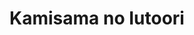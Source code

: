 --- 
title: "Kamisama no Iutoori"
publishdate: "2019-3-19T16:48:46+02:00"
src: "https://365manga.net/manga/kamisama-no-iutoori"
image: "https://data.365manga.net/images/thumbnails/24573-kamisama-no-iutoori.jpg"
description: "From Dragon Voice Project: Ayumi is a 16-year-old who has a crush on her classmate, Musashi. One day, the God of Death appears before her, and announces that she has only one month left to live. There's no stopping the hourglass of fate! Life is short, girl, so love with all your might!"
---